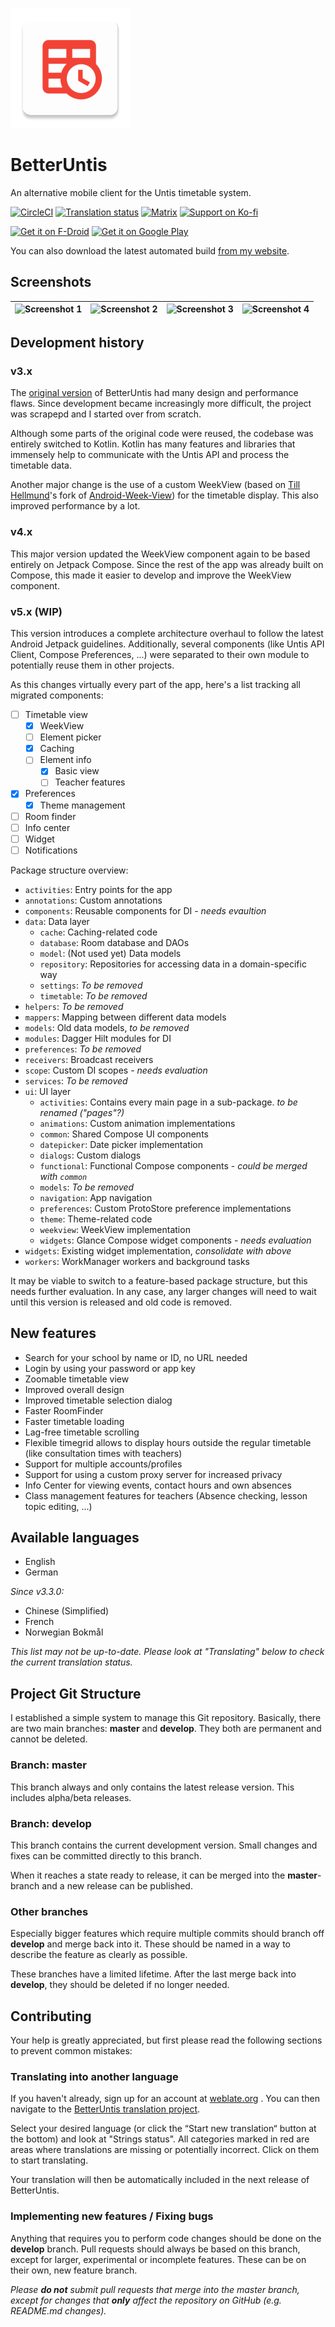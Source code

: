 ![App Icon](https://raw.githubusercontent.com/SapuSeven/BetterUntis/master/app/src/main/res/mipmap-xxxhdpi/ic_launcher.png)
# BetterUntis
An alternative mobile client for the Untis timetable system.

<a href="https://circleci.com/gh/SapuSeven/BetterUntis"><img src="https://img.shields.io/circleci/build/gh/SapuSeven/BetterUntis?style=for-the-badge" alt="CircleCI"></a>
<a href="https://hosted.weblate.org/engage/betteruntis/?utm_source=widget"><img src="https://img.shields.io/badge/dynamic/xml?color=green&label=localized&query=%2F%2F%2A%5Blocal-name%28%29%3D%27text%27%5D%5Blast%28%29%5D%2Ftext%28%29&url=https%3A%2F%2Fhosted.weblate.org%2Fwidgets%2Fbetteruntis%2F-%2Fsvg-badge.svg&style=for-the-badge" alt="Translation status" width=147.5 height=28/></a>
<a href="https://matrix.to/#/#github-betteruntis:sapuseven.com"><img src="https://img.shields.io/badge/chat-on matrix-blueviolet?style=for-the-badge" alt="Matrix"></a>
<a href="https://ko-fi.com/sapuseven"><img src="https://img.shields.io/badge/Support-On Ko--fi-%2313C3FF?style=for-the-badge" alt="Support on Ko-fi"/></a>

<a href="https://f-droid.org/packages/com.sapuseven.untis"><img src="https://fdroid.gitlab.io/artwork/badge/get-it-on.png" alt="Get it on F-Droid" height="80"></a>
<a href="https://play.google.com/store/apps/details?id=com.sapuseven.untis&utm_source=github&utm_campaign=badge"><img alt="Get it on Google Play" src="https://play.google.com/intl/en_us/badges/static/images/badges/en_badge_web_generic.png" height="80"/></a>

You can also download the latest automated build [from my website](https://sapuseven.com/app/BetterUntis).

## Screenshots

| <img src="https://raw.githubusercontent.com/SapuSeven/BetterUntis/master/fastlane/metadata/android/en-US/images/phoneScreenshots/1.png" alt="Screenshot 1" /> | <img src="https://raw.githubusercontent.com/SapuSeven/BetterUntis/master/fastlane/metadata/android/en-US/images/phoneScreenshots/2.png" alt="Screenshot 2" /> | <img src="https://raw.githubusercontent.com/SapuSeven/BetterUntis/master/fastlane/metadata/android/en-US/images/phoneScreenshots/3.png" alt="Screenshot 3" /> | <img src="https://raw.githubusercontent.com/SapuSeven/BetterUntis/master/fastlane/metadata/android/en-US/images/phoneScreenshots/4.png" alt="Screenshot 4" /> |
|---------------------------------------------------------------------------------------------------------------------------------------------------------------|---------------------------------------------------------------------------------------------------------------------------------------------------------------|---------------------------------------------------------------------------------------------------------------------------------------------------------------|---------------------------------------------------------------------------------------------------------------------------------------------------------------|

## Development history

### v3.x
The [original version](https://github.com/SapuSeven/BetterUntis-Legacy) of BetterUntis had many design and performance flaws.
Since development became increasingly more difficult, the project was scrapepd and I started over from scratch.

Although some parts of the original code were reused, the codebase was entirely switched to Kotlin.
Kotlin has many features and libraries that immensely help to communicate with the Untis API and process the timetable data.

Another major change is the use of a custom WeekView (based on [Till Hellmund](https://github.com/thellmund)'s fork of [Android-Week-View](https://github.com/alamkanak/Android-Week-View)) for the timetable display.
This also improved performance by a lot.

### v4.x
This major version updated the WeekView component again to be based entirely on Jetpack Compose.
Since the rest of the app was already built on Compose, this made it easier to develop and improve the WeekView component.

### v5.x (WIP)
This version introduces a complete architecture overhaul to follow the latest Android Jetpack guidelines.
Additionally, several components (like Untis API Client, Compose Preferences, ...) were separated to their own module
to potentially reuse them in other projects.

As this changes virtually every part of the app, here's a list tracking all migrated components:

- [ ] Timetable view
  - [x] WeekView
  - [ ] Element picker
  - [x] Caching
  - [ ] Element info
    - [x] Basic view
    - [ ] Teacher features
- [x] Preferences
  - [x] Theme management
- [ ] Room finder
- [ ] Info center
- [ ] Widget
- [ ] Notifications

Package structure overview:

- `activities`: Entry points for the app
- `annotations`: Custom annotations
- `components`: Reusable components for DI - _needs evaultion_
- `data`: Data layer
  - `cache`: Caching-related code
  - `database`: Room database and DAOs
  - `model`: (Not used yet) Data models
  - `repository`: Repositories for accessing data in a domain-specific way
  - `settings`: _To be removed_
  - `timetable`: _To be removed_
- `helpers`: _To be removed_
- `mappers`: Mapping between different data models
- `models`: Old data models, _to be removed_
- `modules`: Dagger Hilt modules for DI
- `preferences`: _To be removed_
- `receivers`: Broadcast receivers
- `scope`: Custom DI scopes - _needs evaluation_
- `services`: _To be removed_
- `ui`: UI layer
  - `activities`: Contains every main page in a sub-package. _to be renamed ("pages"?)_
  - `animations`: Custom animation implementations
  - `common`: Shared Compose UI components
  - `datepicker`: Date picker implementation
  - `dialogs`: Custom dialogs
  - `functional`: Functional Compose components - _could be merged with `common`_
  - `models`: _To be removed_
  - `navigation`: App navigation
  - `preferences`: Custom ProtoStore preference implementations
  - `theme`: Theme-related code
  - `weekview`: WeekView implementation
  - `widgets`: Glance Compose widget components - _needs evaluation_
- `widgets`: Existing widget implementation, _consolidate with above_
- `workers`: WorkManager workers and background tasks

It may be viable to switch to a feature-based package structure, but this needs further evaluation.
In any case, any larger changes will need to wait until this version is released and old code is removed.

## New features
- Search for your school by name or ID, no URL needed
- Login by using your password or app key
- Zoomable timetable view
- Improved overall design
- Improved timetable selection dialog
- Faster RoomFinder
- Faster timetable loading
- Lag-free timetable scrolling
- Flexible timegrid allows to display hours outside the regular timetable (like consultation times with teachers)
- Support for multiple accounts/profiles
- Support for using a custom proxy server for increased privacy
- Info Center for viewing events, contact hours and own absences
- Class management features for teachers (Absence checking, lesson topic editing, ...)

## Available languages
- English
- German

_Since v3.3.0:_
- Chinese (Simplified)
- French
- Norwegian Bokmål

_This list may not be up-to-date. Please look at "Translating" below to check the current translation status._

## Project Git Structure
I established a simple system to manage this Git repository.
Basically, there are two main branches: **master** and **develop**. They both are permanent and cannot be deleted.

### Branch: master
This branch always and only contains the latest release version. This includes alpha/beta releases.

### Branch: develop
This branch contains the current development version. Small changes and fixes can be committed directly to this branch.

When it reaches a state ready to release, it can be merged into the **master**-branch and a new release can be published.

### Other branches
Especially bigger features which require multiple commits should branch off **develop** and merge back into it. These should be named in a way to describe the feature as clearly as possible.

These branches have a limited lifetime. After the last merge back into **develop**, they should be deleted if no longer needed.

## Contributing

Your help is greatly appreciated, but first please read the following sections to prevent common mistakes:

### Translating into another language

If you haven't already, sign up for an account at [weblate.org](https://hosted.weblate.org/accounts/register/) .
You can then navigate to the [BetterUntis translation project](https://hosted.weblate.org/projects/betteruntis/translations/). 

Select your desired language (or click the “Start new translation“ button at the bottom) and look at "Strings status".
All categories marked in red are areas where translations are missing or potentially incorrect. Click on them to start translating.

Your translation will then be automatically included in the next release of BetterUntis.

### Implementing new features / Fixing bugs

Anything that requires you to perform code changes should be done on the **develop** branch.
Pull requests should always be based on this branch, except for larger, experimental or incomplete features.
These can be on their own, new feature branch.

_Please **do not** submit pull requests that merge into the master branch, except for changes that **only** affect the repository on GitHub (e.g. README.md changes)._
